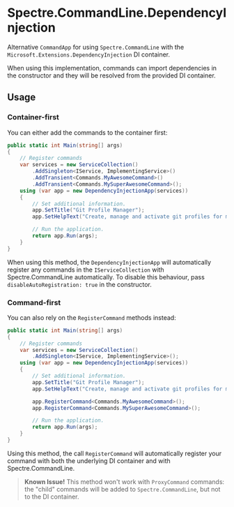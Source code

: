 # Spectre.CommandLine.DependencyInjection

Alternative `CommandApp` for using `Spectre.CommandLine` with the `Microsoft.Extensions.DependencyInjection` DI container.

When using this implementation, commands can import dependencies in the constructor and they will be resolved from the provided DI container.

## Usage

### Container-first

You can either add the commands to the container first:

```csharp
public static int Main(string[] args)
{
    // Register commands
    var services = new ServiceCollection()
        .AddSingleton<IService, ImplementingService>()
        .AddTransient<Commands.MyAwesomeCommand>()
        .AddTransient<Commands.MySuperAwesomeCommand>();
    using (var app = new DependencyInjectionApp(services))
    {
        // Set additional information.
        app.SetTitle("Git Profile Manager");
        app.SetHelpText("Create, manage and activate git profiles for multiple projects");

        // Run the application.
        return app.Run(args);
    }
}
```

When using this method, the `DependencyInjectionApp` will automatically register any commands in the `IServiceCollection` with Spectre.CommandLine automatically. To disable this behaviour, pass `disableAutoRegistration: true` in the constructor.

### Command-first

You can also rely on the `RegisterCommand` methods instead:

```csharp
public static int Main(string[] args)
{
    // Register commands
    var services = new ServiceCollection()
        .AddSingleton<IService, ImplementingService>();
    using (var app = new DependencyInjectionApp(services))
    {
        // Set additional information.
        app.SetTitle("Git Profile Manager");
        app.SetHelpText("Create, manage and activate git profiles for multiple projects");

        app.RegisterCommand<Commands.MyAwesomeCommand>();
        app.RegisterCommand<Commands.MySuperAwesomeCommand>();

        // Run the application.
        return app.Run(args);
    }
}
```

Using this method, the call `RegisterCommand` will automatically register your command with both the underlying DI container and with Spectre.CommandLine.

> **Known Issue!**
> This method won't work with `ProxyCommand` commands: the "child" commands will be added to `Spectre.CommandLine`, but not to the DI container.